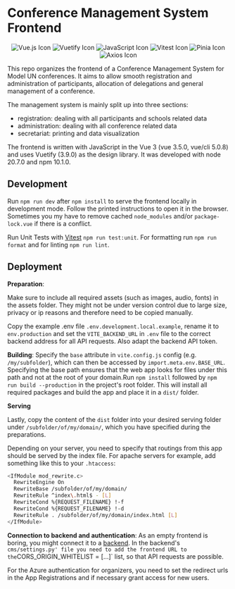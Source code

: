 # Conference Management System Frontend

<p align="center">
  <img alt="Vue.js Icon" src="https://img.shields.io/badge/-Vue.js-42b883?style=flat-square&logo=vuedotjs&logoColor=white" />
  <img alt="Vuetify Icon" src="https://img.shields.io/badge/-Vuetify-1867C0?style=flat-square&logo=vuetify&logoColor=white" />
  <img alt="JavaScript Icon" src="https://img.shields.io/badge/-JavaScript-F7DF1E?style=flat-square&logo=javascript&logoColor=black" />
  <img alt="Vitest Icon" src="https://img.shields.io/badge/-Vitest-6E9F18?style=flat-square&logo=vitest&logoColor=white" />
  <img alt="Pinia Icon" src="https://img.shields.io/badge/-Pinia-FCD34D?style=flat-square&logo=pinia&logoColor=black" />
  <img alt="Axios Icon" src="https://img.shields.io/badge/-Axios-5A29E4?style=flat-square&logo=axios&logoColor=white" />
</p>

This repo organizes the frontend of a Conference Management System for Model UN conferences. It aims to allow smooth registration and administration of participants, allocation of delegations and general management of a conference.

The management system is mainly split up into three sections:

- registration: dealing with all participants and schools related data
- administration: dealing with all conference related data
- secretariat: printing and data visualization

The frontend is written with JavaScript in the Vue 3 (vue 3.5.0, vue/cli 5.0.8) and uses Vuetify (3.9.0) as the design library. It was developed with node 20.7.0 and npm 10.1.0.

## Development

Run `npm run dev` after `npm install` to serve the frontend locally in development mode. Follow the printed instructions to open it in the browser. Sometimes you my have to remove cached `node_modules` and/or `package-lock.vue` if there is a conflict.

Run Unit Tests with [Vitest](https://vitest.dev/) `npm run test:unit`. For formatting run `npm run format` and for linting `npm run lint`.

## Deployment

**Preparation**:

Make sure to include all required assets (such as images, audio, fonts) in the assets folder. They might not be under version control due to large size, privacy or ip reasons and therefore need to be copied manually.

Copy the example .env file `.env.development.local.example`, rename it to `env.production` and set the `VITE_BACKEND_URL` in `.env` file to the correct backend address for all API requests. Also adapt the backend API token.

**Building**:
Specify the `base` attribute in `vite.config.js` config (e.g. `/my/subfolder`), which can then be accessed by `import.meta.env.BASE_URL`. Specifying the base path ensures that the web app looks for files under this path and not at the root of your domain.Run `npm install` followed by `npm run build --production` in the project's root folder. This will install all required packages and build the app and place it in a `dist/` folder.

**Serving**

Lastly, copy the content of the `dist` folder into your desired serving folder under `/subfolder/of/my/domain/`, which you have specified during the preparations.

Depending on your server, you need to specify that routings from this app should be served by the index file. For apache servers for example, add something like this to your `.htaccess`:

```bash
<IfModule mod_rewrite.c>
  RewriteEngine On
  RewriteBase /subfolder/of/my/domain/
  RewriteRule ^index\.html$ - [L]
  RewriteCond %{REQUEST_FILENAME} !-f
  RewriteCond %{REQUEST_FILENAME} !-d
  RewriteRule . /subfolder/of/my/domain/index.html [L]
</IfModule>
```

**Connection to backend and authentication**:
As an empty frontend is boring, you might connect it to a [backend](https://github.com/model-united-nations-of-luebeck/CMS-backend). In the backend's `cms/settings.py' file you need to add the frontend URL to the`CORS_ORIGIN_WHITELIST = [...]` list, so that API requests are possible.

For the Azure authentication for organizers, you need to set the redirect urls in the App Registrations and if necessary grant access for new users.
